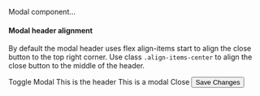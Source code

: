 <p className="lead">Modal component...</p>

#### Modal header alignment

By default the modal header uses flex align-items start to align the close
button to the top right corner. Use class `.align-items-center` to align the
close button to the middle of the header.

<Active>
  <Active.Trigger link={false}>Toggle Modal</Active.Trigger>
  <Modal>
    <Modal.Header>
      <Modal.Title>This is the header</Modal.Title>
      <Active.Trigger link>
        <Icon id="close" className="text-dark" aria-label="close" />
      </Active.Trigger>
    </Modal.Header>
    <Modal.Body>This is a modal</Modal.Body>
    <Modal.Footer>
      <Active.Trigger color="dark" outline>
        Close
      </Active.Trigger>
      <Button color="primary">Save Changes</Button>
    </Modal.Footer>
  </Modal>
</Active>
